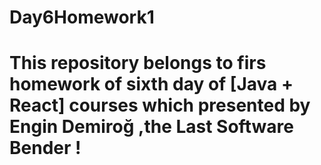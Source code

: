 # Day6Homework1
# This repository belongs to firs homework of sixth day of [Java + React] courses which presented by Engin Demiroğ ,the Last Software Bender !
